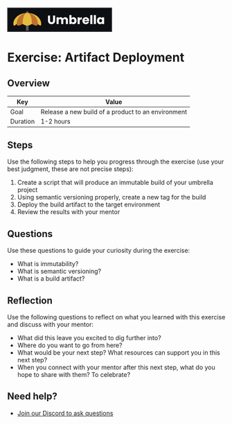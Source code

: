 <a href="../../overview/README.md#umbrella-project"><img src="../umbrella.svg" alt="Umbrella project"></a>

# Exercise: Artifact Deployment

## Overview

| Key | Value |
| --- | --- |
| Goal | Release a new build of a product to an environment |
| Duration | 1-2 hours |


## Steps

Use the following steps to help you progress through the exercise (use your best judgment, these are not precise steps):

1. Create a script that will produce an immutable build of your umbrella project
2. Using semantic versioning properly, create a new tag for the build
3. Deploy the build artifact to the target environment
4. Review the results with your mentor

## Questions

Use these questions to guide your curiosity during the exercise:

- What is immutability?
- What is semantic versioning?
- What is a build artifact?

## Reflection

Use the following questions to reflect on what you learned with this exercise and discuss with your mentor:

- What did this leave you excited to dig further into? 
- Where do you want to go from here?
- What would be your next step? What resources can support you in this next step?
- When you connect with your mentor after this next step, what do you hope to share with them? To celebrate? 

## Need help?

- [Join our Discord to ask questions](https://discord.gg/bDVYvG3Czd)
